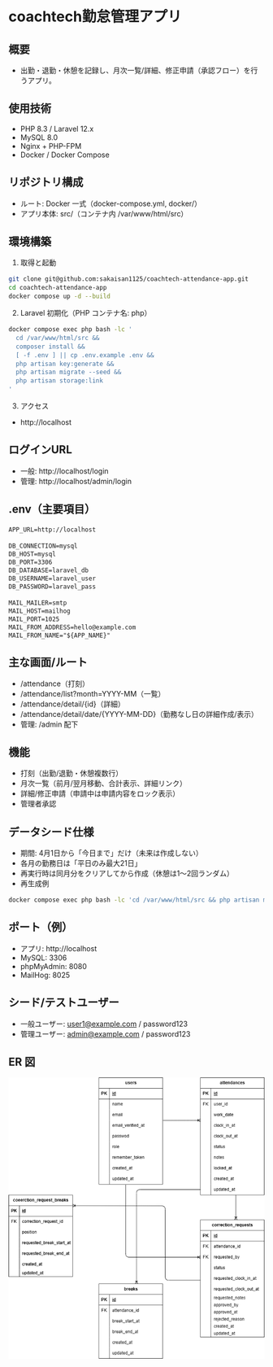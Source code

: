 # coachtech勤怠管理アプリ

## 概要
- 出勤・退勤・休憩を記録し、月次一覧/詳細、修正申請（承認フロー）を行うアプリ。

## 使用技術
- PHP 8.3 / Laravel 12.x
- MySQL 8.0
- Nginx + PHP-FPM
- Docker / Docker Compose

## リポジトリ構成
- ルート: Docker 一式（docker-compose.yml, docker/）
- アプリ本体: src/（コンテナ内 /var/www/html/src）

## 環境構築
1) 取得と起動
```bash
git clone git@github.com:sakaisan1125/coachtech-attendance-app.git
cd coachtech-attendance-app
docker compose up -d --build
```
2) Laravel 初期化（PHP コンテナ名: php）
```bash
docker compose exec php bash -lc '
  cd /var/www/html/src &&
  composer install &&
  [ -f .env ] || cp .env.example .env &&
  php artisan key:generate &&
  php artisan migrate --seed &&
  php artisan storage:link
'
```
3) アクセス
- http://localhost

## ログインURL
- 一般: http://localhost/login
- 管理: http://localhost/admin/login

## .env（主要項目）
```env
APP_URL=http://localhost

DB_CONNECTION=mysql
DB_HOST=mysql
DB_PORT=3306
DB_DATABASE=laravel_db
DB_USERNAME=laravel_user
DB_PASSWORD=laravel_pass

MAIL_MAILER=smtp
MAIL_HOST=mailhog
MAIL_PORT=1025
MAIL_FROM_ADDRESS=hello@example.com
MAIL_FROM_NAME="${APP_NAME}"
```

## 主な画面/ルート
- /attendance（打刻）
- /attendance/list?month=YYYY-MM（一覧）
- /attendance/detail/{id}（詳細）
- /attendance/detail/date/{YYYY-MM-DD}（勤務なし日の詳細作成/表示）
- 管理: /admin 配下

## 機能
- 打刻（出勤/退勤・休憩複数行）
- 月次一覧（前月/翌月移動、合計表示、詳細リンク）
- 詳細/修正申請（申請中は申請内容をロック表示）
- 管理者承認

## データシード仕様
- 期間: 4月1日から「今日まで」だけ（未来は作成しない）
- 各月の勤務日は「平日のみ最大21日」
- 再実行時は同月分をクリアしてから作成（休憩は1〜2回ランダム）
- 再生成例
```bash
docker compose exec php bash -lc 'cd /var/www/html/src && php artisan migrate:fresh --seed'
```

## ポート（例）
- アプリ: http://localhost
- MySQL: 3306
- phpMyAdmin: 8080
- MailHog: 8025

## シード/テストユーザー
- 一般ユーザー: user1@example.com / password123
- 管理ユーザー: admin@example.com / password123

## ER 図
![ER 図](/er-diagram.png)